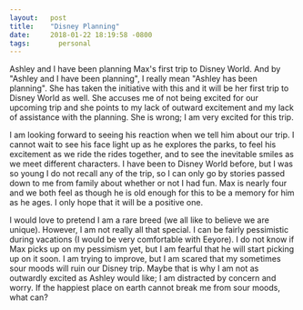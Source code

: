 ```yaml
---
layout:   post
title:    "Disney Planning"
date:     2018-01-22 18:19:58 -0800
tags:       personal
---
```


Ashley and I have been planning Max's first trip to Disney World. And by "Ashley and I have been planning", I really mean "Ashley has been planning". She has taken the initiative with this and it will be her first trip to Disney World as well. She accuses me of not being excited for our upcoming trip and she points to my lack of outward excitement and my lack of assistance with the planning. She is wrong; I am very excited for this trip.

I am looking forward to seeing his reaction when we tell him about our trip. I cannot wait to see his face light up as he explores the parks, to feel his excitement as we ride the rides together, and to see the inevitable smiles as we meet different characters. I have been to Disney World before, but I was so young I do not recall any of the trip, so I can only go by stories passed down to me from family about whether or not I had fun. Max is nearly four and we both feel as though he is old enough for this to be a memory for him as he ages. I only hope that it will be a positive one.

I would love to pretend I am a rare breed (we all like to believe we are unique). However, I am not really all that special. I can be fairly pessimistic during vacations (I would be very comfortable with Eeyore). I do not know if Max picks up on my pessimism yet, but I am fearful that he will start picking up on it soon. I am trying to improve, but I am scared that my sometimes sour moods will ruin our Disney trip. Maybe that is why I am not as outwardly excited as Ashley would like; I am distracted by concern and worry. If the happiest place on earth cannot break me from sour moods, what can?